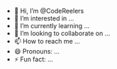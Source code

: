 - 👋 Hi, I’m @CodeReelers
- 👀 I’m interested in ...
- 🌱 I’m currently learning ...
- 💞️ I’m looking to collaborate on ...
- 📫 How to reach me ...
- 😄 Pronouns: ...
- ⚡ Fun fact: ...

<!---
CodeReelers/CodeReelers is a ✨ special ✨ repository because its `README.md` (this file) appears on your GitHub profile.
You can click the Preview link to take a look at your changes.
--->
